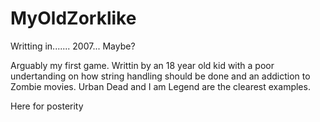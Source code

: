 # MyOldZorklike

Writting in....... 2007... Maybe? 

Arguably my first game. Writtin by an 18 year old kid with a poor undertanding on how string handling should be done and an addiction to Zombie movies. Urban Dead and I am Legend are the clearest examples. 

Here for posterity
